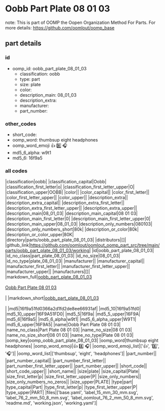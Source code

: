 # Oobb Part Plate 08 01 03  

note: This is part of OOMP the Oopen Organization Method For Parts. For more details: https://github.com/oomlout/oomp_base

##  part details





### id
* oomp_id: oobb_part_plate_08_01_03
  * classification: oobb
  * type: part
  * size: plate
  * color: 
  * description_main: 08_01_03
  * description_extra: 
  * manufacturer: 
  * part_number: 

### other_codes
* short_code: 
* oomp_word: thumbsup eight headphones
* oomp_word_emoji :thumbsup: :eight: :headphones:
* md5_6_alpha: w9t1
* md5_6: 16f9a5

### all codes 
|classification|oobb|
|classification_capital|Oobb|
|classification_first_letter|o|
|classification_first_letter_upper|O|
|classification_upper|OOBB|
|color||
|color_capital||
|color_first_letter||
|color_first_letter_upper||
|color_upper||
|description_extra||
|description_extra_capital||
|description_extra_first_letter||
|description_extra_first_letter_upper||
|description_extra_upper||
|description_main|08_01_03|
|description_main_capital|08 01 03|
|description_main_first_letter|0|
|description_main_first_letter_upper|0|
|description_main_upper|08_01_03|
|description_only_numbers|080103|
|description_only_numbers_short|80k|
|description_or_color|80k|
|description_or_color_upper|80K|
|directory|parts/oobb_part_plate_08_01_03|
|distributors|[]|
|github_link|https://github.com/oomlout/oomlout_oomp_part_src/tree/main/parts/oobb_part_plate_08_01_03/working|
|id|oobb_part_plate_08_01_03|
|id_no_class|part_plate_08_01_03|
|id_no_size|08_01_03|
|id_no_type|plate_08_01_03|
|manufacturer||
|manufacturer_capital||
|manufacturer_first_letter||
|manufacturer_first_letter_upper||
|manufacturer_upper||
|manufacturers|[]|
|markdown_full|[oobb_part_plate_08_01_03](https://github.com/oomlout/oomlout_oomp_part_src/tree/main/parts/oobb_part_plate_08_01_03/working)<br>[](https://github.com/oomlout/oomlout_oomp_part_src/tree/main/parts/oobb_part_plate_08_01_03/working)<br>[Oobb Part Plate 08 01 03](https://github.com/oomlout/oomlout_oomp_part_src/tree/main/parts/oobb_part_plate_08_01_03/working)<br><br>|
|markdown_short|[oobb_part_plate_08_01_03](https://github.com/oomlout/oomlout_oomp_part_src/tree/main/parts/oobb_part_plate_08_01_03/working)<br><br>|
|md5|16f9a51fd0366a2d1fd2de8ee66931af|
|md5_10|16f9a51fd0|
|md5_10_upper|16F9A51FD0|
|md5_5|16f9a|
|md5_5_upper|16F9A|
|md5_6|16f9a5|
|md5_6_alpha|w9t1|
|md5_6_alpha_upper|W9T1|
|md5_6_upper|16F9A5|
|name|Oobb Part Plate 08 01 03|
|name_no_class|Part Plate 08 01 03|
|name_no_size|08 01 03|
|name_no_size_short|08 01 03|
|name_no_type|Plate 08 01 03|
|oomp_key|oomp_oobb_part_plate_08_01_03|
|oomp_word|thumbsup eight headphones|
|oomp_word_emoji|:thumbsup: :eight: :headphones:|
|oomp_word_emoji_list|[':thumbsup:', ':eight:', ':headphones:']|
|oomp_word_list|['thumbsup', 'eight', 'headphones']|
|part_number||
|part_number_capital||
|part_number_first_letter||
|part_number_first_letter_upper||
|part_number_upper||
|short_code||
|short_code_upper||
|short_name||
|size|plate|
|size_capital|Plate|
|size_first_letter|p|
|size_first_letter_upper|P|
|size_only_numbers||
|size_only_numbers_no_zeros||
|size_upper|PLATE|
|type|part|
|type_capital|Part|
|type_first_letter|p|
|type_first_letter_upper|P|
|type_upper|PART|
|files|['base.yaml', 'label_15_mm_30_mm.svg', 'label_76_2_mm_50_8_mm.svg', 'label_oomlout_76_2_mm_50_8_mm.svg', 'readme.md', 'working.json', 'working.yaml']|
